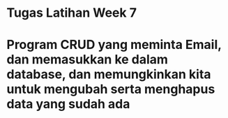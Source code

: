 # Tugas Latihan Week 7
# Program CRUD yang meminta Email, dan memasukkan ke dalam database, dan memungkinkan kita untuk mengubah serta menghapus data yang sudah ada